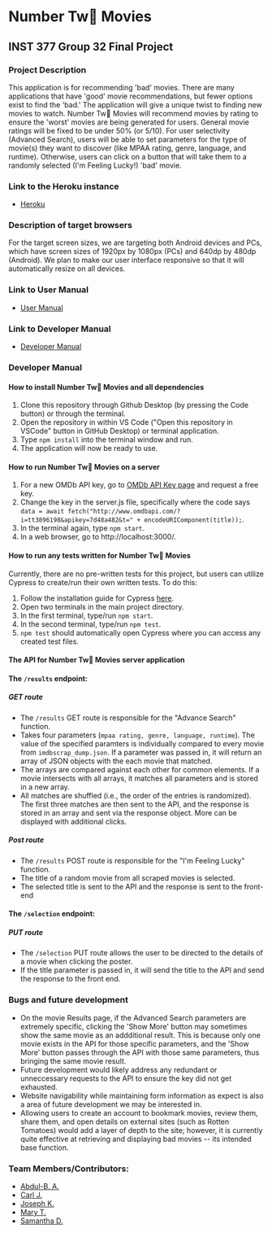 # Number Tw💩 Movies
## INST 377 Group 32 Final Project

### Project Description
This application is for recommending 'bad' movies. There are many applications that have 'good' movie recommendations, but fewer options exist to find the 'bad.' The application will give a unique twist to finding new movies to watch. Number Tw💩 Movies will recommend movies by rating to ensure the 'worst' movies are being generated for users. General movie ratings will be fixed to be under 50% (or 5/10). For user selectivity (Advanced Search), users will be able to set parameters for the type of movie(s) they want to discover (like MPAA rating, genre, language, and runtime). Otherwise, users can click on a button that will take them to a randomly selected (I'm Feeling Lucky!) 'bad' movie. 
### Link to the Heroku instance
- [Heroku](https://number-two-movies.herokuapp.com/)
### Description of target browsers
For the target screen sizes, we are targeting both Android devices and PCs, which have screen sizes of 1920px by 1080px (PCs) and 640dp by 480dp (Android). We plan to make our user interface responsive so that it will automatically resize on all devices.
### Link to User Manual
- [User Manual](https://github.com/abdulbasir11/INST377-Group32-NumberTwoMovies/blob/master/docs/usermanual.md)
### Link to Developer Manual
- [Developer Manual](https://github.com/abdulbasir11/INST377-Group32-NumberTwoMovies/blob/master/docs/developermanual.md)

### Developer Manual
#### How to install Number Tw💩 Movies and all dependencies
1. Clone this repository through Github Desktop (by pressing the Code button) or through the terminal.
2. Open the repository in within VS Code ("Open this repository in VSCode" button in GitHub Desktop) or terminal application.
3. Type ```npm install``` into the terminal window and run.
4. The application will now be ready to use.

#### How to run Number Tw💩 Movies on a server
1. For a new OMDb API key, go to [OMDb API Key page](https://www.omdbapi.com/apikey.aspx) and request a free key.
2. Change the key in the server.js file, specifically where the code says ```data = await fetch("http://www.omdbapi.com/?i=tt3896198&apikey=7d48a482&t=" + encodeURIComponent(title));```. 
3. In the terminal again, type ```npm start```.
4. In a web browser, go to http://localhost:3000/.

#### How to run any tests written for Number Tw💩 Movies
Currently, there are no pre-written tests for this project, but users can utilize Cypress to create/run their own written tests. To do this:

1. Follow the installation guide for Cypress [here](https://www.toolsqa.com/cypress/install-cypress/).
2. Open two terminals in the main project directory.
3. In the first terminal, type/run ```npm start```.
4. In the second terminal, type/run ```npm test```.
5. ```npm test``` should automatically open Cypress where you can access any created test files.

#### The API for Number Tw💩 Movies server application
#### The ```/results``` endpoint:
##### GET route
 - The ```/results``` GET route is responsible for the "Advance Search" function.
 - Takes four parameters (```mpaa rating, genre, language, runtime```). The value of the specified paramters is individually compared to every movie from ```imdbscrap_dump.json```. If a parameter was passed in, it will return an array of JSON objects with the each movie that matched.
 - The arrays are compared against each other for common elements. If a movie intersects with all arrays, it matches all parameters and is stored in a new array.
 - All matches are shuffled (i.e., the order of the entries is randomized). The first three matches are then sent to the API, and the response is stored in an array and sent via the response object. More can be displayed with additional clicks.
##### Post route
 - The ```/results``` POST route is responsible for the "I'm Feeling Lucky" function.
 - The title of a random movie from all scraped movies is selected.
 - The selected title is sent to the API and the response is sent to the front-end
 
#### The ```/selection``` endpoint:
##### PUT route
 - The ```/selection``` PUT route allows the user to be directed to the details of a movie when clicking the poster.
 - If the title parameter is passed in, it will send the title to the API and send the response to the front end.
### Bugs and future development
- On the movie Results page, if the Advanced Search parameters are extremely specific, clicking the 'Show More' button may sometimes show the same movie as an addditional result. This is because only one movie exists in the API for those specific parameters, and the 'Show More' button passes through the API with those same parameters, thus bringing the same movie result. 
- Future development would likely address any redundant or unneccessary requests to the API to ensure the key did not get exhausted.
- Website navigability while maintaining form information as expect is also a area of future development we may be interested in.
- Allowing users to create an account to bookmark movies, review them, share them, and open details on external sites (such as Rotten Tomatoes) would add a layer of depth to the site; however, it is currently quite effective at retrieving and displaying bad movies -- its intended base function.

### Team Members/Contributors:
- [Abdul-B. A.](https://github.com/abdulbasir11)
- [Carl J.](https://github.com/CarlJeanty)
- [Joseph K.](https://github.com/jojokimys)
- [Mary T.](https://github.com/marylt)
- [Samantha D.](https://github.com/sammdowell)
